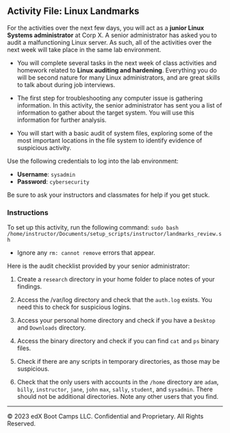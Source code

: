 ## Activity File: Linux Landmarks

For the activities over the next few days, you will act as a **junior Linux Systems administrator** at Corp X. A senior administrator has asked you to audit a malfunctioning Linux server. As such, all of the activities over the next week will take place in the same lab environment.

- You will complete several tasks in the next week of class activities and homework related to **Linux auditing and hardening**. Everything you do will be second nature for many Linux administrators, and are great skills to talk about during job interviews.

- The first step for troubleshooting any computer issue is gathering information. In this activity, the senior administrator has sent you a list of information to gather about the target system. You will use this information for further analysis.

- You will start with a basic audit of system files, exploring some of the most important locations in the file system to identify evidence of suspicious activity.

Use the following credentials to log into the lab environment:

- **Username**: `sysadmin`
- **Password**: `cybersecurity`

Be sure to ask your instructors and classmates for help if you get stuck.

### Instructions

To set up this activity, run the following command: `sudo bash /home/instructor/Documents/setup_scripts/instructor/landmarks_review.sh`
    
- Ignore any `rm: cannot remove` errors that appear.

Here is the audit checklist provided by your senior administrator:

1. Create a `research` directory in your home folder to place notes of your findings.

2. Access the /var/log directory and check that the `auth.log` exists. You need this to check for suspicious logins.

3. Access your personal home directory and check if you have a `Desktop` and `Downloads` directory.

4. Access the binary directory and check if you can find `cat` and `ps` binary files.

5. Check if there are any scripts in temporary directories, as those may be suspicious.

6. Check that the only users with accounts in the `/home` directory are `adam`, `billy`, `instructor`, `jane`, `john` `max`, `sally`, `student`, and `sysadmin`. There should not be additional directories. Note any other users that you find.

-------

© 2023 edX Boot Camps LLC. Confidential and Proprietary. All Rights Reserved.
